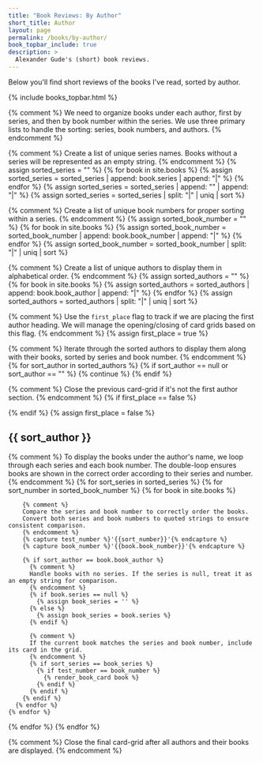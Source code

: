```yaml
---
title: "Book Reviews: By Author"
short_title: Author
layout: page
permalink: /books/by-author/
book_topbar_include: true
description: >
  Alexander Gude's (short) book reviews.
---
```


Below you'll find short reviews of the books I've read, sorted by author.

{% include books_topbar.html %}

{% comment %}
We need to organize books under each author, first by series, and then by book number within the series.
We use three primary lists to handle the sorting: series, book numbers, and authors.
{% endcomment %}

{% comment %}
Create a list of unique series names. Books without a series will be represented as an empty string.
{% endcomment %}
{% assign sorted_series = "" %}
{% for book in site.books %}
  {% assign sorted_series = sorted_series | append: book.series | append: "|" %}
{% endfor %}
{% assign sorted_series = sorted_series | append: "" | append: "|" %}
{% assign sorted_series = sorted_series | split: "|" | uniq | sort %}

{% comment %}
Create a list of unique book numbers for proper sorting within a series.
{% endcomment %}
{% assign sorted_book_number = "" %}
{% for book in site.books %}
  {% assign sorted_book_number = sorted_book_number | append: book.book_number | append: "|" %}
{% endfor %}
{% assign sorted_book_number = sorted_book_number | split: "|" | uniq | sort %}

{% comment %}
Create a list of unique authors to display them in alphabetical order.
{% endcomment %}
{% assign sorted_authors = "" %}
{% for book in site.books %}
  {% assign sorted_authors = sorted_authors | append: book.book_author | append: "|" %}
{% endfor %}
{% assign sorted_authors = sorted_authors | split: "|" | uniq | sort %}

{% comment %}
Use the `first_place` flag to track if we are placing the first author heading.
We will manage the opening/closing of card grids based on this flag.
{% endcomment %}
{% assign first_place = true %}

{% comment %}
Iterate through the sorted authors to display them along with their books,
sorted by series and book number.
{% endcomment %}
{% for sort_author in sorted_authors %}
  {% if sort_author == null or sort_author == "" %}
    {% continue %}
  {% endif %}

  {% comment %}
  Close the previous card-grid if it's not the first author section.
  {% endcomment %}
  {% if first_place == false %}
</div>
  {% endif %}
  {% assign first_place = false %}

<h2 class="book-list-headline">{{ sort_author }}</h2>
<div class="card-grid">

  {% comment %}
  To display the books under the author's name, we loop through each series
  and each book number. The double-loop ensures books are shown in the correct order
  according to their series and number.
  {% endcomment %}
  {% for sort_series in sorted_series %}
    {% for sort_number in sorted_book_number %}
      {% for book in site.books %}

        {% comment %}
        Compare the series and book number to correctly order the books.
        Convert both series and book numbers to quoted strings to ensure consistent comparison.
        {% endcomment %}
        {% capture test_number %}'{{sort_number}}'{% endcapture %}
        {% capture book_number %}'{{book.book_number}}'{% endcapture %}

        {% if sort_author == book.book_author %}
          {% comment %}
          Handle books with no series. If the series is null, treat it as an empty string for comparison.
          {% endcomment %}
          {% if book.series == null %}
            {% assign book_series = '' %}
          {% else %}
            {% assign book_series = book.series %}
          {% endif %}

          {% comment %}
          If the current book matches the series and book number, include its card in the grid.
          {% endcomment %}
          {% if sort_series == book_series %}
            {% if test_number == book_number %}
              {% render_book_card book %}
            {% endif %}
          {% endif %}
        {% endif %}
      {% endfor %}
    {% endfor %}
  {% endfor %}
{% endfor %}

{% comment %}
Close the final card-grid after all authors and their books are displayed.
{% endcomment %}
</div>
